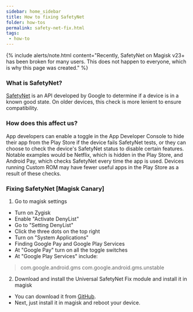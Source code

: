 ```yaml
---
sidebar: home_sidebar
title: How to fixing SafetyNet
folder: how-tos
permalink: safety-net-fix.html
tags:
 - how-to
---
```


{% include alerts/note.html content="Recently, SafetyNet on Magisk v23+ has been broken for many users. This does not happen to everyone, which is why this page was created." %}

### What is SafetyNet?
[SafetyNet](https://developer.android.com/training/safetynet/index.html) is an API developed by Google to determine if a device is in a known good state. On older devices, this check is more lenient to ensure compatibility.

### How does this affect us?
App developers can enable a toggle in the App Developer Console to hide their app from the Play Store if the device fails SafetyNet tests, or they can choose to check the device's SafetyNet status to disable certain features. 
Notable examples would be Netflix, which is hidden in the Play Store, and Android Pay, which checks SafetyNet every time the app is used. Devices running Custom ROM may have fewer useful apps in the Play Store as a result of these checks.

### Fixing SafetyNet [Magisk Canary]

1. Go to magisk settings
  * Turn on Zygisk
  * Enable "Activate DenyList"
  * Go to "Setting DenyList"
  * Click the three dots on the top right
  * Turn on "System Applications"
  * Finding Google Pay and Google Play Services
  * At "Google Pay" turn on all the toggle switches
  * At "Google Play Services" include:
> com.google.android.gms
> com.google.android.gms.unstable
	  
2. Download and install the Universal SafetyNet Fix module and install it in magisk
  * You can download it from [GitHub](https://github.com/kdrag0n/safetynet-fix/releases).
  * Next, just install it in magisk and reboot your device.
